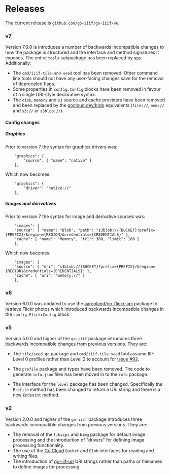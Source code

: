 # Releases

The current release is `github.com/go-iiif/go-iiif/v6`.

### v7

Version 7.0.0 is introduces a number of backwards incompatible changes to how the package is structured and the interface and method signatures it exposes. The entire `tools` subpackage has been replaced by `app`. Additionally:

* The `cmd/iiif-tile-and-seed` tool has been removed. Other command line tools should not have any user-facing changes save for the removal of deprecated flags.
* Some properties in `config.Config` blocks have been removed in favour of a single URI-style declarative syntax.
* The `disk`, `memory` and `s3` source and cache providers have been removed and been replaced by the [gocloud.dev/blob](#) equivalents (`file://`, `mem://` and `s3://` or `s3blob://`).

#### Config changes

##### Graphics

Prior to version 7 the syntax for graphics drivers was:

```
    "graphics": {
        "source": { "name": "native" }
    },
```

Which now becomes:

```
    "graphics": {
        "driver": "native://"
    },
```

##### Images and derivatives

Prior to version 7 the syntax for image and derivative sources was:

```
    "images": {
	"source": { "name": "Blob", "path": "s3blob://{BUCKET}?prefix={PREFIX}/&region={REGION}&credentials={CREDENTIALS}" },
	"cache": { "name": "Memory", "ttl": 300, "limit": 100 }
    },
```

Which now becomes:

```
    "images": {
	"source": { "uri": "s3blob://{BUCKET}?prefix={PREFIX}/&region={REGION}&credentials={CREDENTIALS}" },
	"cache": { "uri": "memory://" }
    },
```   

### v6

Version 6.0.0 was updated to use the [aaronland/go-flickr-api](https://github.com/aaronland/go-flickr-api) package to retrieve Flickr photos which introduced backwards incompatible changes in the `config.FlickrConfig` block.

### v5

Version 5.0.0 and higher of the `go-iiif` package introduces three backwards incompatible changes from previous versions. They are:

* The `tile/seed.go` package and `cmd/iiif-tile-seed` tool assume IIIF Level 0 profiles rather than Level 2 to account for [issue #92](https://github.com/go-iiif/go-iiif/issues/92).

* The `profile` package and types have been removed. The code to generate `info.json` files has been moved in to the `info` package.

* The interface for the `level` package has been changed. Specifically the `Profile` method has been changed to return a URI string and there is a new `Endpoint` method.

### v2

Version 2.0.0 and higher of the `go-iiif` package introduces three backwards incompatible changes from previous versions. They are:

* The removal of the `libvips` and `bimg` package for default image processing and the introduction of "drivers" for defining image processing functionality.
* The use of the [Go Cloud](https://gocloud.dev/) `Bucket` and `Blob` interfaces for reading and writing files.
* The introduction of [go-iiif-uri](https://github.com/go-iiif/go-iiif-uri) URI strings rather than paths or filenames to define images for processing.


